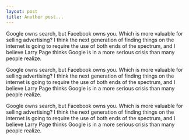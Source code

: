 ```yaml
---
layout: post
title: Another post...
---
```

<p>Google owns search, but Facebook owns you. Which is more valuable for selling advertising? I think the next generation of finding things on the internet is going to require the use of both ends of the spectrum, and I believe Larry Page thinks Google is in a more serious crisis than many people realize.</p>

<p>Google owns search, but Facebook owns you. Which is more valuable for selling advertising? I think the next generation of finding things on the internet is going to require the use of both ends of the spectrum, and I believe Larry Page thinks Google is in a more serious crisis than many people realize.</p>

<p>Google owns search, but Facebook owns you. Which is more valuable for selling advertising? I think the next generation of finding things on the internet is going to require the use of both ends of the spectrum, and I believe Larry Page thinks Google is in a more serious crisis than many people realize.</p>
